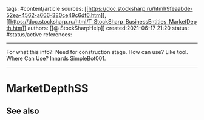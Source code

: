 tags: #content/article
sources: [[https://doc.stocksharp.ru/html/9feaabde-52ea-4562-a666-380ce49c6df6.htm]],
[[https://doc.stocksharp.ru/html/T_StockSharp_BusinessEntities_MarketDepth.htm]]
authors: [[@ StockSharpHelp]]
created:2021-06-17 21:20
status: #status/active 
references: 
___
For what this info?: Need for construction stage.
How can use? Like tool.
Where Can Use? Innards SimpleBot001.

___
# MarketDepthSS

## See also